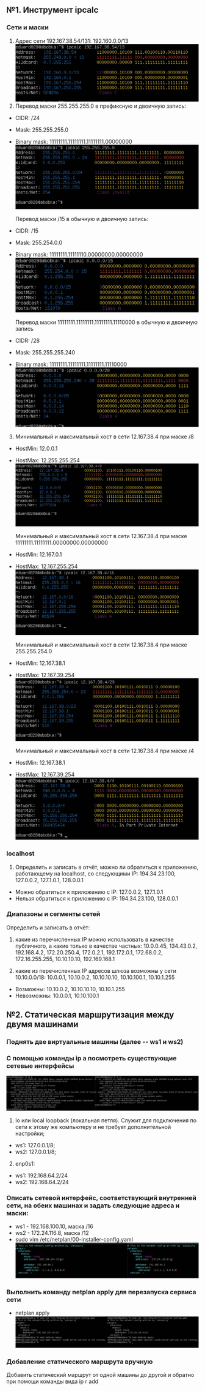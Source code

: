 ## №1. Инструмент ipcalc
### Сети и маски
1. Адрес сети 192.167.38.54/131: 192.160.0.0/13
![](/src/images/address.png)
2. Перевод маски 255.255.255.0 в префиксную и двоичную запись:
- CIDR: /24
- Mask: 255.255.255.0
- Binary mask: 11111111.11111111.11111111.00000000
![](/src/images/address-2.png)

    Перевод маски /15 в обычную и двоичную запись:
- CIDR: /15
- Mask: 255.254.0.0
- Binary mask: 11111111.11111110.00000000.00000000
![](/src/images/address-3.png)

    Перевод маски 11111111.11111111.11111111.11110000 в обычную и двоичную запись
- CIDR: /28
- Mask: 255.255.255.240
- Binary mask: 11111111.11111111.11111111.11110000
![](/src/images/address-4.png)

3. Минимальный и максимальный хост в сети 12.167.38.4 при маске /8
- HostMin: 12.0.0.1
- HostMax: 12.255.255.254
![](/src/images/address-5.png)

    Минимальный и максимальный хост в сети 12.167.38.4 при маске 11111111.11111111.00000000.00000000
- HostMin: 12.167.0.1
- HostMax: 12.167.255.254
![](/src/images/address-6.png)

    Минимальный и максимальный хост в сети 12.167.38.4 при маске 255.255.254.0
- HostMin: 12.167.38.1
- HostMax: 12.167.39.254
![](/src/images/address-7.png)

    Минимальный и максимальный хост в сети 12.167.38.4 при маске /4
- HostMin: 12.167.38.1
- HostMax: 12.167.39.254
![](/src/images/address-8.png)

### localhost
1. Определить и записать в отчёт, можно ли обратиться к приложению, работающему на localhost, со следующими IP: 194.34.23.100, 127.0.0.2, 127.1.0.1, 128.0.0.1
- Можно обратиться к приложению с IP: 127.0.0.2, 127.1.0.1
- Нельзя обратиться к приложению с IP: 194.34.23.100, 128.0.0.1

### Диапазоны и сегменты сетей
Определить и записать в отчёт:
1. какие из перечисленных IP можно использовать в качестве публичного, а какие только в качестве частных: 10.0.0.45, 134.43.0.2, 192.168.4.2, 172.20.250.4, 172.0.2.1, 192.172.0.1, 172.68.0.2, 172.16.255.255, 10.10.10.10, 192.169.168.1

2. какие из перечисленных IP адресов шлюза возможны у сети 10.10.0.0/18: 10.0.0.1, 10.10.0.2, 10.10.10.10, 10.10.100.1, 10.10.1.255
- Возможны: 10.10.0.2, 10.10.10.10, 10.10.1.255
- Невозможны: 10.0.0.1, 10.10.100.1

## №2. Статическая маршрутизация между двумя машинами
### Поднять две виртуальные машины (далее -- ws1 и ws2)
### С помощью команды ip a посмотреть существующие сетевые интерфейсы
![](/src/images/bb-3.png) 
1. lo или local loopback (локальная петля). Служит для подключения по сети к этому же компьютеру и не требует дополнительной настройки;
- ws1: 127.0.0.1/8;
- ws2: 127.0.0.1/8;
2. enp0s1:
- ws1: 192.168.64.2/24
- ws2: 192.168.64.2/24

### Описать сетевой интерфейс, соответствующий внутренней сети, на обеих машинах и задать следующие адреса и маски:
- ws1 - 192.168.100.10, маска /16
- ws2 - 172.24.116.8, маска /12           
- sudo vim /etc/netplan/00-installer-config.yaml
![](/src/images/ip-1.png)

### Выполнить команду netplan apply для перезапуска сервиса сети
- netplan apply
![](/src/images/apply.png)

### Добавление статического маршрута вручную
Добавить статический маршрут от одной машины до другой и обратно при помощи команды вида ip r add